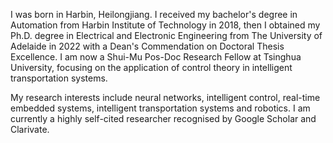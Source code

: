 I was born in Harbin, Heilongjiang.
I received my bachelor's degree in Automation from Harbin Institute of Technology in 2018,
then I obtained my Ph.D. degree in Electrical and Electronic Engineering from The University of Adelaide in 2022 with a Dean's Commendation on Doctoral Thesis Excellence.
I am now a Shui-Mu Pos-Doc Research Fellow at Tsinghua University, focusing on the application of control theory in intelligent transportation systems. 

My research interests include neural networks, intelligent control, real-time embedded systems, intelligent transportation systems and robotics. 
I am currently a highly self-cited researcher recognised by Google Scholar and Clarivate. 

